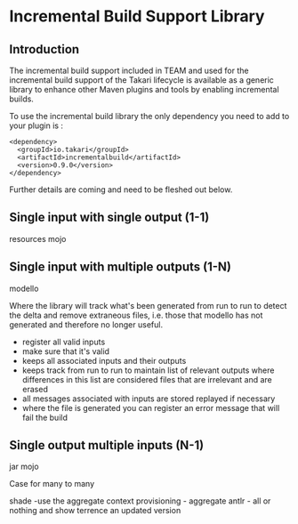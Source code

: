 # Incremental Build Support Library

## Introduction

The incremental build support included in TEAM and used for the incremental
build support of the Takari lifecycle is available as a generic library to
enhance other Maven plugins and tools by enabling incremental builds.

To use the incremental build library the only dependency you need to add to
your plugin is :

```
<dependency>
  <groupId>io.takari</groupId>
  <artifactId>incrementalbuild</artifactId>
  <version>0.9.0</version>
</dependency>
```

Further details are coming and need to be fleshed out below.

## Single input with single output (1-1)

resources mojo

## Single input with multiple outputs (1-N)

modello

Where the library will track what's been generated from run to run to detect
the delta and remove extraneous files, i.e. those that modello has not generated
and therefore no longer useful.

- register all valid inputs
- make sure that it's valid
- keeps all associated inputs and their outputs
- keeps track from run to run to maintain list of relevant outputs where differences in this list are considered files that are irrelevant and are erased
- all messages associated with inputs are stored replayed if necessary
- where the file is generated you can register an error message that will fail the build

## Single output multiple inputs (N-1)

jar mojo

Case for many to many

shade -use the aggregate context
provisioning - aggregate
antlr - all or nothing and show terrence an updated version


